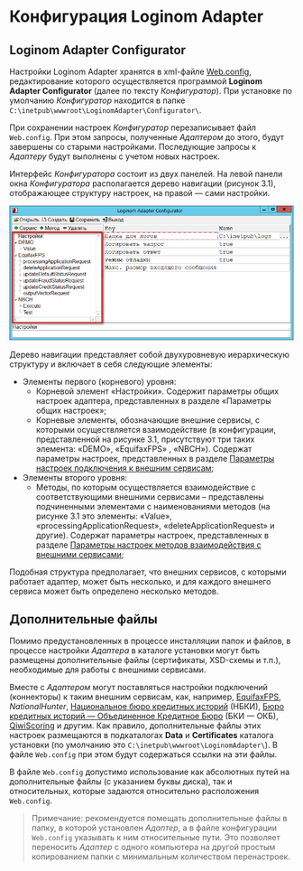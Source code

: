 # Конфигурация Loginom Adapter

## Loginom Adapter Configurator

Настройки Loginom Adapter хранятся в xml-файле [Web.config](https://ru.wikipedia.org/wiki/Web.config), редактирование которого осуществляется программой **Loginom Adapter Configurator** (далее по тексту *Конфигуратор*). При установке по умолчанию *Конфигуратор* находится в папке `C:\inetpub\wwwroot\LoginomAdapter\Configurator\`.

При сохранении настроек *Конфигуратор* перезаписывает файл `Web.config`. При этом запросы, полученные *Адаптером* до этого, будут завершены со старыми настройками. Последующие запросы к *Адаптеру* будут выполнены с учетом новых настроек.

Интерфейс *Конфигуратора* состоит из двух панелей. На левой панели окна *Конфигуратора* располагается дерево навигации (рисунок 3.1), отображающее структуру настроек, на правой — сами настройки.

![Рисунок 3.1 – Дерево навигации настроек](./images/adapter_navigation_tree.png)

Дерево навигации представляет собой двухуровневую иерархическую структуру и включает в себя следующие элементы:

* Элементы первого (корневого) уровня:
  * Корневой элемент «Настройки». Содержит параметры общих настроек адаптера, представленных в разделе «Параметры общих настроек»;
  * Корневые элементы, обозначающие внешние сервисы, с которыми осуществляется взаимодействие (в конфигурации, представленной на рисунке 3.1, присутствуют три таких элемента: «DEMO», «EquifaxFPS» , «NBCH»). Содержат параметры настроек, представленных в разделе [Параметры настроек подключения к внешним сервисам](./parameters.md#parametry-nastroek-podklyucheniya-k-vneshnim-servisam);
* Элементы второго уровня:
  * Методы, по которым осуществляется взаимодействие с соответствующими внешними сервисами – представлены подчиненными элементами с наименованиями методов (на рисунке 3.1 это элементы: «Value», «processingApplicationRequest», «deleteApplicationRequest» и другие). Содержат параметры настроек, представленных в разделе [Параметры настроек методов взаимодействия с внешними сервисами](./parameters.md#parametry-nastroek-metodov-vzaimodeystviya-s-vneshnimi-servisami);

Подобная структура предполагает, что внешних сервисов, с которыми работает адаптер, может быть несколько, и для каждого внешнего сервиса может быть определено несколько методов.

## Дополнительные файлы

Помимо предустановленных в процессе инсталляции папок и файлов, в процессе настройки *Адаптера* в каталоге установки могут быть размещены дополнительные файлы (сертификаты, XSD-схемы и т.п.), необходимые для работы с внешними сервисами.

Вместе с *Адаптером* могут поставляться настройки подключений (коннекторы) к таким внешним сервисам, как, например, [EquifaxFPS](https://www.equifax.ru), *NationalHunter*, [Национальное бюро кредитных историй](https://www.nbki.ru/) (НБКИ), [Бюро кредитных историй — Объединенное Кредитное Бюро](https://bki-okb.ru) (БКИ — ОКБ), [QiwiScoring](https://corp.qiwi.com/business/banks/scoring.action) и другим. Как правило, дополнительные файлы этих настроек размещаются в подкаталогах **Data** и **Certificates** каталога установки (по умолчанию это `C:\inetpub\wwwroot\LoginomAdapter\`). В файле `Web.config` при этом будут содержаться ссылки на эти файлы.

В файле `Web.config` допустимо использование как абсолютных путей на дополнительные файлы (с указанием буквы диска), так и относительных, которые задаются относительно расположения `Web.config`.

> Примечание: рекомендуется помещать дополнительные файлы в папку, в которой установлен *Адаптер*, а в файле конфигурации `Web.config` указывать к ним относительные пути. Это позволяет переносить *Адаптер* с одного компьютера на другой простым копированием папки с минимальным количеством перенастроек.
